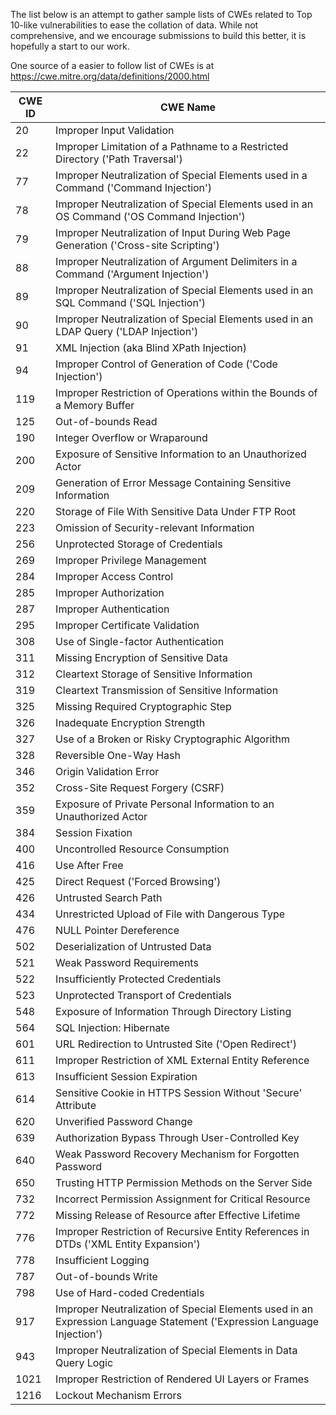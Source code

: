 The list below is an attempt to gather sample lists of CWEs related to Top 10-like vulnerabilities to ease the collation of data.   While not comprehensive, and we encourage submissions to build this better, it is hopefully a start to our work.

One source of a easier to follow list of CWEs is at https://cwe.mitre.org/data/definitions/2000.html		
		

CWE ID	| CWE Name
------------ | -------------
20 | Improper Input Validation
22 | Improper Limitation of a Pathname to a Restricted Directory ('Path Traversal')
77 | Improper Neutralization of Special Elements used in a Command ('Command Injection')
78 | Improper Neutralization of Special Elements used in an OS Command ('OS Command Injection')
79 | Improper Neutralization of Input During Web Page Generation ('Cross-site Scripting')
88 | Improper Neutralization of Argument Delimiters in a Command ('Argument Injection')
89 | Improper Neutralization of Special Elements used in an SQL Command ('SQL Injection')
90 | Improper Neutralization of Special Elements used in an LDAP Query ('LDAP Injection')
91 | XML Injection (aka Blind XPath Injection)
94 | Improper Control of Generation of Code ('Code Injection')
119 | Improper Restriction of Operations within the Bounds of a Memory Buffer
125	| Out-of-bounds Read
190	| Integer Overflow or Wraparound
200	| Exposure of Sensitive Information to an Unauthorized Actor
209	| Generation of Error Message Containing Sensitive Information
220	| Storage of File With Sensitive Data Under FTP Root
223	| Omission of Security-relevant Information
256	| Unprotected Storage of Credentials
269	| Improper Privilege Management
284	| Improper Access Control
285	| Improper Authorization
287	| Improper Authentication
295	| Improper Certificate Validation
308	| Use of Single-factor Authentication
311	| Missing Encryption of Sensitive Data
312	| Cleartext Storage of Sensitive Information
319	| Cleartext Transmission of Sensitive Information
325	| Missing Required Cryptographic Step
326	| Inadequate Encryption Strength
327	| Use of a Broken or Risky Cryptographic Algorithm
328	| Reversible One-Way Hash
346	| Origin Validation Error
352	| Cross-Site Request Forgery (CSRF)
359	| Exposure of Private Personal Information to an Unauthorized Actor
384	| Session Fixation
400	| Uncontrolled Resource Consumption
416	| Use After Free
425	| Direct Request ('Forced Browsing')
426	| Untrusted Search Path
434	| Unrestricted Upload of File with Dangerous Type
476	| NULL Pointer Dereference
502	| Deserialization of Untrusted Data
521	| Weak Password Requirements
522	| Insufficiently Protected Credentials
523	| Unprotected Transport of Credentials
548	| Exposure of Information Through Directory Listing
564	| SQL Injection: Hibernate
601	| URL Redirection to Untrusted Site ('Open Redirect')
611	| Improper Restriction of XML External Entity Reference
613	| Insufficient Session Expiration
614	| Sensitive Cookie in HTTPS Session Without 'Secure' Attribute
620	| Unverified Password Change
639	| Authorization Bypass Through User-Controlled Key
640	| Weak Password Recovery Mechanism for Forgotten Password
650	| Trusting HTTP Permission Methods on the Server Side
732	| Incorrect Permission Assignment for Critical Resource
772	| Missing Release of Resource after Effective Lifetime
776	| Improper Restriction of Recursive Entity References in DTDs ('XML Entity Expansion')
778	| Insufficient Logging
787	| Out-of-bounds Write
798	| Use of Hard-coded Credentials
917	| Improper Neutralization of Special Elements used in an Expression Language Statement ('Expression Language Injection')
943	| Improper Neutralization of Special Elements in Data Query Logic
1021	| Improper Restriction of Rendered UI Layers or Frames
1216	| Lockout Mechanism Errors

